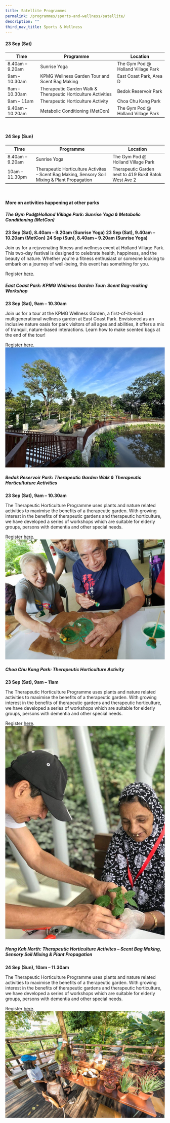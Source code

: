 ```yaml
---
title: Satellite Programmes
permalink: /programmes/sports-and-wellness/satellite/
description: ""
third_nav_title: Sports & Wellness
---
```

#### 23 Sep (Sat) <br>


| TIme | Programme | Location
| -------- | -------- | -------- |
| 8.40am – 9.20am | Sunrise Yoga | The Gym Pod @ Holland Village Park |
| 9am – 10.30am | KPMG Wellness Garden Tour and Scent Bag Making | East Coast Park, Area D |
| 9am – 10.30am | Therapeutic Garden Walk &amp; Therapeutic Horticulture Activities | Bedok Reservoir Park |
| 9am – 11am | Therapeutic Horticulture Activity | Choa Chu Kang Park |
| 9.40am – 10.20am | Metabolic Conditioning (MetCon) | The Gym Pod @ Holland Village Park |
<br>

#### 24 Sep (Sun) <br>

| TIme | Programme | Location
| -------- | -------- | -------- |
| 8.40am – 9.20am | Sunrise Yoga | The Gym Pod @ Holland Village Park |
| 10am – 11.30pm | Therapeutic Horticulture Activites – Scent Bag Making, Sensory Soil Mixing &amp; Plant Propagation | Therapeutic Garden next to 419 Bukit Batok West Ave 2 |


<br>

#### More on activities happening at other parks

##### **The Gym Pod@Holland Village Park: Sunrise Yoga &amp; Metabolic Conditioning (MetCon)**
**23 Sep (Sat), 8.40am – 9.20am (Sunrise Yoga)**
**23 Sep (Sat), 9.40am – 10.20am (MetCon)**
**24 Sep (Sun), 8.40am – 9.20am (Sunrise Yoga)**

Join us for a rejuvenating fitness and wellness event at Holland Village Park. This two-day festival is designed to celebrate health, happiness, and the beauty of nature. Whether you're a fitness enthusiast or someone looking to embark on a journey of well-being, this event has something for you.

Register [here](https://5667agjbl30.typeform.com/to/ATwiUZSx).

##### **East Coast Park: KPMG Wellness Garden Tour: Scent Bag-making Workshop** 
**23 Sep (Sat), 9am – 10.30am**

Join us for a tour at the KPMG Wellness Garden, a first-of-its-kind multigenerational wellness garden at East Coast Park. Envisioned as an inclusive nature oasis for park visitors of all ages and abilities, it offers a mix of tranquil, nature-based interactions. Learn how to make scented bags at the end of the tour! 

Register [here](https://go.gov.sg/parksfestival-th).
![KMPG Wellness Garden](/images/kpmg%20ecp%20wellness%20garden%20tg.jpeg)

##### **Bedok Reservoir Park: Therapeutic Garden Walk &amp; Therapeutic Horticultuture Activities** <br>
**23 Sep (Sat), 9am – 10.30am**

The Therapeutic Horticulture Programme uses plants and nature related activities to maximise the benefits of a therapeutic garden. With growing interest in the benefits of therapeutic gardens and therapeutic horticulture, we have developed a series of workshops which are suitable for elderly groups, persons with dementia and other special needs.  

Register [here](https://go.gov.sg/parksfestival-th).
![therapeutic horticulture activity](/images/therapeutic%20horticulture%20programme.jpg)


##### **Choa Chu Kang Park: Therapeutic Horticulture Activity** <br>
**23 Sep (Sat), 9am – 11am**

The Therapeutic Horticulture Programme uses plants and nature related activities to maximise the benefits of a therapeutic garden. With growing interest in the benefits of therapeutic gardens and therapeutic horticulture, we have developed a series of workshops which are suitable for elderly groups, persons with dementia and other special needs.

Register [here](https://form.gov.sg/64e5bc3e38e2750012ea17aa).
![therapeutic horticulture activities _2](/images/therapeutic%20horticulture%20activities%20_2.jpg)



##### **Hong Kah North: Therapeutic Horticulture Activites – Scent Bag Making, Sensory Soil Mixing &amp; Plant Propagation** 
**24 Sep (Sun), 10am – 11.30am**

The Therapeutic Horticulture Programme uses plants and nature related activities to maximise the benefits of a therapeutic garden. With growing interest in the benefits of therapeutic gardens and therapeutic horticulture, we have developed a series of workshops which are suitable for elderly groups, persons with dementia and other special needs. 

Register [here](https://form.gov.sg/64ba39c9f4b0b50011197ad0).
![Therapeutic Garden](/images/theraputic%20gardens.jpg)